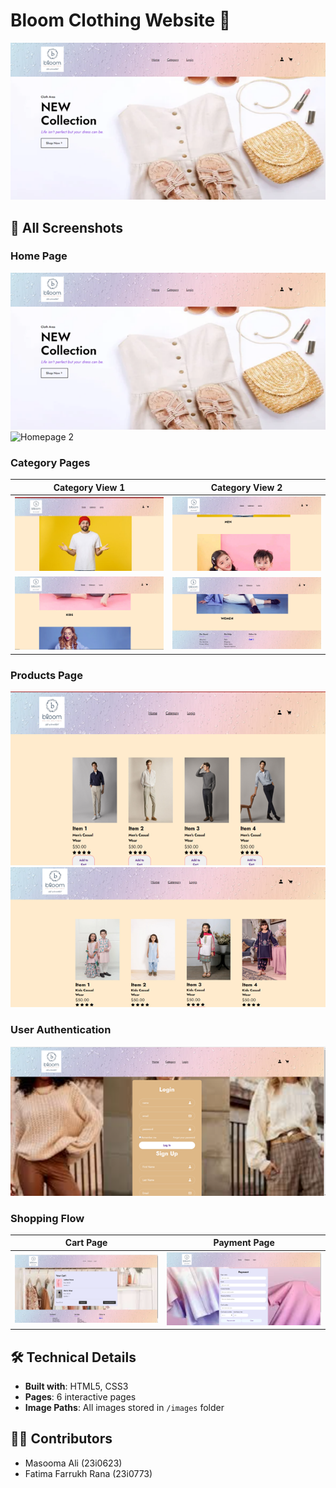 # Bloom Clothing Website 👗

![Website Banner](images/homepage1.png)

## 📸 All Screenshots

### Home Page
![Homepage 1](images/homepage1.png)  
![Homepage 2](images/homepage2.png)

### Category Pages
| Category View 1 | Category View 2 |
|-----------------|-----------------|
| ![Category 1](images/categorypage1.jpg) | ![Category 2](images/categorypage2.png) |
| ![Category 3](images/categorypage3.png) | ![Category 4](images/categorypage4.png) |

### Products Page
![Products 1](images/productspage1.png)  
![Products 2](images/productspage2.png)

### User Authentication
![Login/Signup](images/login_and_signup_page.png)

### Shopping Flow
| Cart Page | Payment Page |
|-----------|-------------|
| ![Cart](images/cart.png) | ![Payment](images/payment.png) |

## 🛠️ Technical Details
- **Built with**: HTML5, CSS3
- **Pages**: 6 interactive pages
- **Image Paths**: All images stored in `/images` folder

## 👩‍💻 Contributors
- Masooma Ali (23i0623)
- Fatima Farrukh Rana (23i0773)
